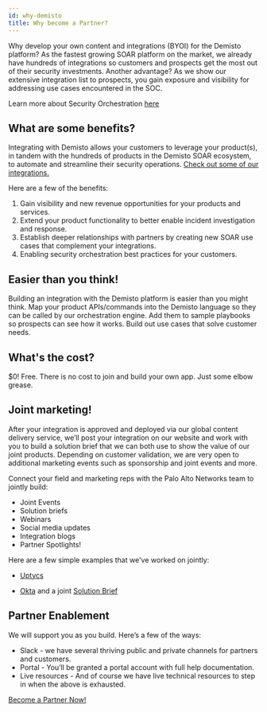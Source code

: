```yaml
---
id: why-demisto 
title: Why become a Partner? 
---
```


Why develop your own content and integrations (BYOI) for the Demisto platform? As the fastest growing SOAR platform on the market, we already have hundreds of integrations so customers and prospects get the most out of their security investments. Another advantage? As we show our extensive integration list to prospects, you gain exposure and visibility for addressing use cases encountered in the SOC.

Learn more about Security Orchestration [here](https://www.youtube.com/BzB10GGQ8ms)

## What are some benefits?

Integrating with Demisto allows your customers to leverage your product(s), in tandem with the hundreds of products in the Demisto SOAR ecosystem, to automate and streamline their security operations. [Check out some of our integrations.](https://www.demisto.com/integrations/)

Here are a few of the benefits: 

1. Gain visibility and new revenue opportunities for your products and services.
1. Extend your product functionality to better enable incident investigation and response.
1. Establish deeper relationships with partners by creating new SOAR use cases that complement your integrations.
1. Enabling security orchestration best practices for your customers.

## Easier than you think!

Building an integration with the Demisto platform is easier than you might think. Map your product APIs/commands into the Demisto language so they can be called by our orchestration engine. Add them to sample playbooks so prospects can see how it works. Build out use cases that solve customer needs. 


## What's the cost? 

$0! Free. There is no cost to join and build your own app. Just some elbow grease.  


## Joint marketing! 

After your integration is approved and deployed via our global content delivery service, we’ll post your integration on our website and work with you to build a solution brief that we can both use to show the value of our joint products. Depending on customer validation, we are very open to additional marketing events such as sponsorship and joint events and more. 

Connect your field and marketing reps with the Palo Alto Networks team to jointly build: 

  - Joint Events 
  - Solution briefs
  - Webinars
  - Social media updates
  - Integration blogs
  - Partner Spotlights!

Here are a few simple examples that we've worked on jointly:

  - [Uptycs](https://www.uptycs.com/blog/demisto-uptycs-orchestrating-incident-response-activities)

  - [Okta](https://www.okta.com/partners/palo-alto-networks/demisto/) and a joint [Solution Brief](https://go.demisto.com/hubfs/Resources/Solution_Briefs/Okta/Okta%20Solution%20Brief.pdf#new_tab)

## Partner Enablement  

We will support you as you build. Here’s a few of the ways:

- Slack - we have several thriving public and private channels for partners and customers. 
- Portal - You’ll be granted a portal account with full help documentation.  
- Live resources - And of course we have live technical resources to step in when the above is exhausted.

<a class="button button--outline button--primary button--lg" href="/docs/become-a-tech-partner">Become a Partner Now!</a>

